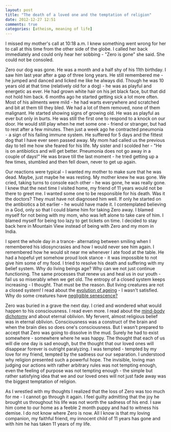 ```yaml
---
layout: post
title: "The death of a loved one and the temptation of religion"
date: 2012-12-27 12:51
comments: true
categories: [atheism, meaning of life]
---
```

I missed my mother's call at 10:18 a.m. I knew something went wrong for her to call at this time from the other side of the globe. I called her back immediately and could only hear her sobbing - "Zero is gone" she said. She could not be consoled.

Zero our dog was gone. He was a month and a half shy of his 11th birthday. I saw him last year after a gap of three long years. He still remembered me - he jumped and danced and licked me like he always did. Though he was 10 years old at that time (relatively old for a dog) - he was as playful and energetic as ever. He had grown white hair on his jet black face, but that did not hold him back. 6 months ago he started getting sick a lot more often. Most of his ailments were mild - he had warts everywhere and scratched and bit at them till they bled. We had a lot of them removed, none of them malignant. He started showing signs of growing old. He was as playful as ever but only in burts. He was still the first one to respond to a knock on our door. He would still play when he met some one - friend or stranger, but had to rest after a few minutes. Then just a week ago he contracted pneumonia - a sign of his failing immune system. He suffered for 5 days and the fittest dog that I have ever seen passed away. My mom had called us the previous day to tell me how she feared for his life. My sister and I scolded her - "He is on antibiotics and will get better. Pneumonia does not go away in a couple of days!" He was brave till the last moment - he tried getting up a few times, stumbled and then fell down, never to get up again.
<!-- more -->

Our reactions were typical - I wanted my mother to make sure that he was dead. Maybe, just maybe he was resting. My mother knew he was gone. We cried, taking turns to console each other - he was gone, he was really gone. I knew that the next time I visited home, my friend of 11 years would not be there to greet me. I wanted some one to be responsible for his death. Was it the doctors? They must have not diagnosed him well. If only he started on the antibiotics a bit earlier - he would have made it. I contemplated believing in a God, only so that I could blame him for taking Zero away. I blamed myself for not being with my mom, who was left alone to take care of him. I blamed myself for being too lazy to get tickets on time. I decided to stay back here in Mountain View instead of being with Zero and my mom in India.

I spent the whole day in a trance- alternating between smiling when I remembered his idiosyncrasies and how I would never see him again. I remembered how he would sit near me whenever I ate food at the table. He had a hopeful yet somehow proud look stance - it was impossible to not give him some of my food. I tried to resolve his death and suffering with my belief system. Why do living beings age? Why can we not just continue functioning. The same processes that renew us and heal us in our youth - fail us so miserably when we get old. The entropy of a closed system keeps increasing - I thought. That must be the reason. But living creatures are not a closed system! I read about the [evolution of ageing](http://en.wikipedia.org/wiki/Evolution_of_ageing) - I wasn't satisfied. Why do some creatures have [negligible senescence?](http://en.wikipedia.org/wiki/Negligible_senescence)

Zero was buried in a grave the next day. I cried and wondered what would happen to his consciousness. I read even more. I read about the [mind-body dichotomy](http://en.wikipedia.org/wiki/Mind-body_problem) and about eternal oblivion. My fervent, almost religious belief was in eternal oblivion. Consciousness was a construct of the brain and when the brain dies so does one's consciousness. But I wasn't prepared to accept that Zero was going to dissolve in the mud. Surely he had to exist somewhere - somewhere where he was happy. The thought that each of us will die one day is sad enough, but the thought that our loved ones will disappear forever is outright paralyzing. I was tempted - tempted by my love for my friend, tempted by the sadness our our separation. I understood why religion presented such a powerful hope. The invisible, loving man judging our actions with rather arbitrary rules was not tempting enough, even the feeling of purpose was not tempting enough - the simple but rather satisfying idea that we and our loved ones will not just fade away was the biggest temptation of religion.

As I wrestled with my thoughts I realized that the loss of Zero was too much for me - I cannot go through it again. I feel guilty admitting that the joy he brought us throughout his life was not worth the sadness of his end. I saw him come to our home as a feeble 2 month puppy and had to witness his demise. I do not know where Zero is now. All I know is that my loving companion, my faithful friend, my innocent child of 11 years has gone and with him he has taken 11 years of my life.